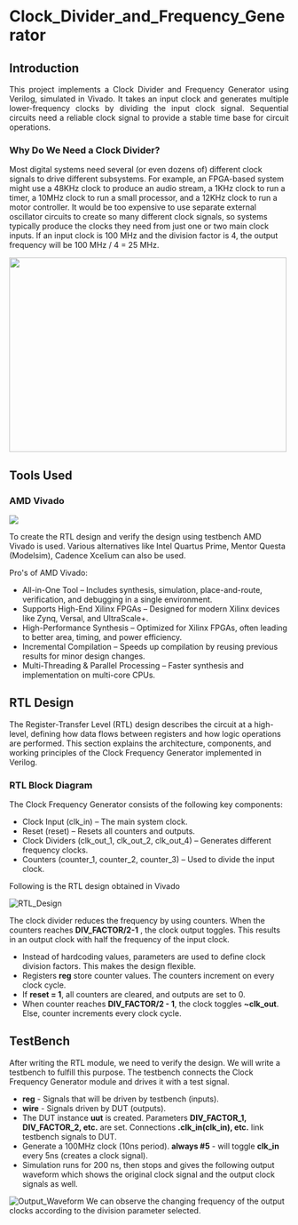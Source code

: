 # Clock_Divider_and_Frequency_Generator
## Introduction
<p align="justify">This project implements a Clock Divider and Frequency Generator using Verilog, simulated in Vivado. It takes an input clock and generates multiple lower-frequency clocks by dividing the input clock signal. Sequential circuits need a reliable clock signal to provide a stable time base for circuit operations.</p>
 
### Why Do We Need a Clock Divider?
<p allign="justify">Most digital systems need several (or even dozens of) different clock signals to drive different subsystems. For example, an FPGA-based system might use a 48KHz clock to produce an audio stream, a 1KHz clock to run a timer, a 10MHz clock to run a small processor, and a 12KHz clock to run a motor controller. It would be too expensive to use separate external oscillator circuits to create so many different clock signals, so systems typically produce the clocks they need from just one or two main clock inputs. If an input clock is 100 MHz and the division factor is 4, the output frequency will be 100 MHz / 4 = 25 MHz.</p>
<img src = "https://media.licdn.com/dms/image/v2/D5612AQHc9xaJgEvYwA/article-inline_image-shrink_1500_2232/article-inline_image-shrink_1500_2232/0/1701489781545?e=1744243200&v=beta&t=lUSHIzDP9tkzgGfAgjGaSXMJ6UmbIMXak-SXAZxMr1c" width="500" height="350">

## Tools Used
### AMD Vivado
<img src = "https://www.xilinx.com/content/xilinx/en/support/quality/quality-design/_jcr_content/root/responsivegridgraybottom/responsivegridgraybottomcolcontainer/parsyscol3/xilinxpromo_6023.img.jpg/1686867480903.jpg">
<p allign="justify">To create the RTL design and verify the design using testbench AMD Vivado is used. Various alternatives like Intel Quartus Prime, Mentor Questa (Modelsim), Cadence Xcelium can also be used.</p> 
<p allign="justify">Pro's of AMD Vivado:

- All-in-One Tool – Includes synthesis, simulation, place-and-route, verification, and debugging in a single environment.
- Supports High-End Xilinx FPGAs – Designed for modern Xilinx devices like Zynq, Versal, and UltraScale+.
- High-Performance Synthesis – Optimized for Xilinx FPGAs, often leading to better area, timing, and power efficiency.
- Incremental Compilation – Speeds up compilation by reusing previous results for minor design changes.
- Multi-Threading & Parallel Processing – Faster synthesis and implementation on multi-core CPUs.</p>

## RTL Design
<p allign="justify">The Register-Transfer Level (RTL) design describes the circuit at a high-level, defining how data flows between registers and how logic operations are performed. This section explains the architecture, components, and working principles of the Clock Frequency Generator implemented in Verilog.</p>

### RTL Block Diagram
The Clock Frequency Generator consists of the following key components:

- Clock Input (clk_in) – The main system clock.
- Reset (reset) – Resets all counters and outputs.
- Clock Dividers (clk_out_1, clk_out_2, clk_out_4) – Generates different frequency clocks.
- Counters (counter_1, counter_2, counter_3) – Used to divide the input clock.

Following is the RTL design obtained in Vivado

![RTL_Design](https://github.com/user-attachments/assets/b257b580-ef08-4631-a7d6-d5b5a655199a)

The clock divider reduces the frequency by using counters. When the counters reaches **DIV_FACTOR/2-1** , the clock output toggles. This results in an output clock with half the frequency of the input clock.

- Instead of hardcoding values, parameters are used to define clock division factors. This makes the design flexible.
- Registers **reg** store counter values. The counters increment on every clock cycle.
- If **reset = 1**, all counters are cleared, and outputs are set to 0.
- When counter reaches **DIV_FACTOR/2 - 1**, the clock toggles **~clk_out**. Else, counter increments every clock cycle.

## TestBench
After writing the RTL module, we need to verify the design. We will write a testbench to fulfill this purpose. The testbench connects the Clock Frequency Generator module and drives it with a test signal.

- **reg** - Signals that will be driven by testbench (inputs).
- **wire** - Signals driven by DUT (outputs).
- The DUT instance **uut** is created. Parameters **DIV_FACTOR_1, DIV_FACTOR_2, etc.** are set. Connections **.clk_in(clk_in), etc.** link testbench signals to DUT.
- Generate a 100MHz clock (10ns period). **always #5** - will toggle **clk_in** every 5ns (creates a clock signal).
- Simulation runs for 200 ns, then stops and gives the following output waveform which shows the original clock signal and the output clock signals as well.

![Output_Waveform](https://github.com/user-attachments/assets/c986f078-acdc-4389-8d75-ec6ff93cb49f)
We can observe the changing frequency of the output clocks according to the division parameter selected.
